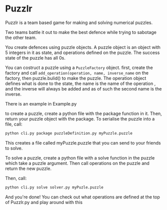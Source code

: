 # Puzzlr

Puzzlr is a team based game for making and solving numerical puzzles.

Two teams battle it out to make the best defence while trying to
sabotage the other team.

You create defences using puzzle objects. A puzzle object is an object
with 5 integers in it as state, and operations defined on the puzzle. The
success state of the puzzle has all 0s.

You can costruct a puzzle using a `PuzzleFactory` object. first, create
the factory and call `add_operation(operation, name, inverse_name` on
the factory, then puzzle.bulid() to make the puzzle. The operation
object defines what is done to the state, the name is the name of the operation
, and the inverse will always be added and as of such the second name is the
inverse.

There is an example in Example.py

to create a puzzle, create a python file with the package function in it.
Then, return your puzzle object with the package. To serialise the puzzle
into a file, call:

```bash
python cli.py package puzzleDefinition.py myPuzzle.puzzle
```

This creates a file called myPuzzle.puzzle that you can send to your friends
to solve.

To solve a puzzle, create a python file with a solve function in the puzzle
which take a puzzle argument. Then call operations on the puzzle and return
the new puzzle.

Then, call:

```bash
python cli.py solve solver.py myPuzle.puzzle
```

And you're done! You can check out what operations are defined at the top
of Puzzlr.py and play around with this
